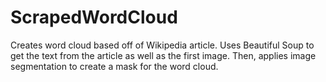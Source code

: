 # ScrapedWordCloud
Creates word cloud based off of Wikipedia article. Uses Beautiful Soup to get the text from the article as well as the first image. Then, applies image segmentation to create a mask for the word cloud.

